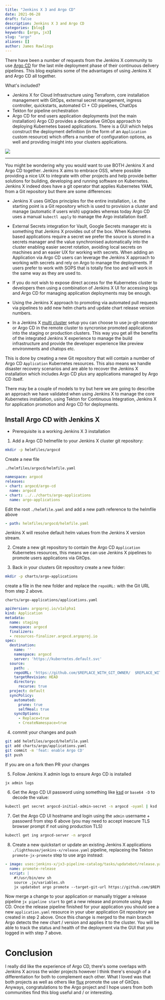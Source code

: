 ```yaml
---
title: "Jenkins X 3 and Argo CD"
date: 2021-06-28
draft: false
description: Jenkins X 3 and Argo CD
categories: [blog]
keywords: [argo, jx3]
slug: "argo"
aliases: []
author: James Rawlings
---
```


There have been a number of requests from the Jenkins X community to use [Argo CD](https://argoproj.github.io/argo-cd/) for the last mile deployment phase of their continuous delivery pipelines.  This blog explains some of the advantages of using Jenkins X and Argo CD all together.

What's included?

- Jenkins X for Cloud Infrastructure using Terraform, core installation management with GitOps, external secret management, ingress controller, quickstarts, automated CI + CD pipelines, ChatOps
- Tekton for pipeline orchestration
- Argo CD for end users application deployments (not the main installation)
Argo CD provides a declarative GitOps approach to deploying Kubernetes based applications.  There is a GUI which helps construct the deployment definition (in the form of an `Application` custom resource) which offers a number of configuration options, as well and providing insight into your clusters applications.


<img src="/images/v3/argocd.png"/>

---

You might be wondering why you would want to use BOTH Jenkins X and Argo CD together.
Jenkins X aims to embrace OSS, where possible providing a nice UX to integrate with other projects and help provide better solutions for building, developing and running software on Kubernetes.  Jenkins X indeed does have a git operator that applies Kubernetes YAML from a Git repository but there are some differences:
 
- Jenkins X uses GitOps principles for the entire installation, i.e. the starting point is a Git repository which is used to provision a cluster and manage (automatic if users wish) upgrades whereas today Argo CD uses a manual `kubectl apply` to manage the Argo installation itself.
 
- External Secrets integration for Vault, Google Secrets manager etc is something that Jenkins X provides out of the box.  When Kubernetes based applications require a secret we prefer the source is stored in a secrets manager and the value synchronised automatically into the cluster enabling easier secret rotation, avoiding local secrets on machines and an easier UX for working with secrets.  When adding an Application via Argo CD users can leverage the Jenkins X approach to working with secrets and rely on Argo to manage the deployments.  If users prefer to work with SOPS that is totally fine too and will work in the same way as they are used to.

- If you do not wish to expose direct access for the Kubernetes cluster to developers then using a combination of Jenkins X UI for accessing logs and Argo CD for managing application deployments may be enough.

- Using the Jenkins X approach to promoting via automated pull requests via pipelines to add new helm charts and update chart release version numbers.
 
- In a Jenkins X [multi cluster](/v3/admin/guides/multi-cluster/multi-cluster/) setup you can choose to use jx-git-operator or Argo CD in the remote cluster to syncronise promoted applications into the staging or production clusters.  This way you get all the benefits of the integrated Jenkins X experience to manage the build infrastructure and provide the developer experience like preview environments and chatops etc.

This is done by creating a new Git repository that will contain a number of Argo CD `Application` Kubernetes resources.  This also means we handle disaster recovery scenarios and are able to recover the Jenkins X installation which includes Argo CD plus any applications managed by Argo CD itself.

There may be a couple of models to try but here we are going to describe an approach we have validated when using Jenkins X to manage the core Kubernetes installation, using Tekton for Continuous Integration, Jenkins X for application promotion and Argo CD for deployments.


## Install Argo CD with Jenkins X

- Prerequisite is a working Jenkins X 3 installation

1. Add a Argo CD helmefile to your Jenkins X cluster git repository:
```bash
mkdir -p helmfiles/argocd
```

Create a new file

`./helmfiles/argocd/helmfile.yaml`

```yaml
namespace: argocd
releases:
- chart: argocd/argo-cd
  name: argocd
- chart: ../../charts/argo-applications
  name: argo-applications
```

Edit the root `./helmfile.yaml` and add a new path reference to the helmfile above

```yaml
- path: helmfiles/argocd/helmfile.yaml
```

Jenkins X will resolve default helm values from the Jenkins X version stream.

2. Create a new git repository to contain the Argo CD `Application` Kubernetes resources, this means we can use Jenkins X pipelines to promote users applications via GitOps.

3. Back in your clusters Git repository create a new folder:
```bash
mkdir -p charts/argo-applications
```
create a file in the new folder and replace the `repoURL:` with the Git URL from step 2 above.

`charts/argo-applications/applications.yaml`

```yaml
apiVersion: argoproj.io/v1alpha1
kind: Application
metadata:
  name: staging
  namespace: argocd
  finalizers:
  - resources-finalizer.argocd.argoproj.io
spec:
  destination:
    name: ''
    namespace: argocd
    server: 'https://kubernetes.default.svc'
  source:
    path: .
    repoURL: 'https://github.com/$REPLACE_WITH_GIT_OWNER/  $REPLACE_WITH_GIT_REPO'
    targetRevision: HEAD
    directory:
      recurse: true
  project: default
  syncPolicy:
    automated:
      prune: true
      selfHeal: true
    syncOptions:
      - Replace=true
      - CreateNamespace=true
```

4. commit your changes and push

```bash
git add helmfiles/argocd/helmfile.yaml
git add charts/argo/applications.yaml
git commit -m 'feat: enable Argo CD'
git push
```

If you are on a fork then PR your changes

5. Follow Jenkins X admin logs to ensure Argo CD is installed

```bash
jx admin logs
```
6. Get the Argo CD UI password using something like [ksd](https://github.com/mfuentesg/ksd) or `base64 -D` to decode the value:

```bash
kubectl get secret argocd-initial-admin-secret -n argocd -oyaml | ksd

```
7. Get the Argo CD UI hostname and login using the `admin` username + passowrd from step 6 above (you may need to accept insecure TLS browser prompt if not using production TLS)

```bash
kubectl get ing argocd-server -n argocd
```

8. Create a new quickstart or update an existing Jenkins X applications `./lighthouse/jenkins-x/release.yaml` pipeline, replaceing the Tekton `promote-jx-promote` step to use argo instead:

```yaml
- image: uses:jenkins-x/jx3-pipeline-catalog/tasks/updatebot/release.yaml@versionStream
  name: promote-release
  script: |
    #!/usr/bin/env sh
    source .jx/variables.sh
    jx updatebot argo promote --target-git-url https://github.com/$REPLACE_WITH_GIT_OWNER/$REPLACE_WITH_GIT_REPO
```
 
Now merge a change to your application or manually trigger a release pipeline `jx pipeline start` to get a new release and promote using Argo CD.
Once the release pipeline finished for your application you should see a new `application.yaml` resource in your uber application Git repository we created in step 2 above.
Once this change is merged to the main branch Argo detects the new chart / version and applies it to the cluster.  You will be able to track the status and health of the deployment via the GUI that you logged in with step 7 above.

# Conclusion

I really did like the experience of Argo CD, there's some overlaps with Jenkins X across the wider projects however I think there's enough of a differentiation for both to complement each other.  What I loved was that both projects as well as others like [flux](https://www.weave.works/oss/flux/) promote the use of GitOps.  Anyways, congratulations to the Argo project and I hope users from both communities find this blog useful and / or interesting.
